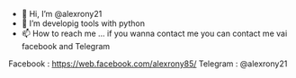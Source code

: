 - 👋 Hi, I’m @alexrony21
- 👀 I’m developig tools with python
- 📫 How to reach me ...
if you wanna contact me you can contact me vai facebook and Telegram 

Facebook : https://web.facebook.com/alexrony85/
Telegram : @alexrony21
<!---
alexrony21/alexrony21 is a ✨ special ✨ repository because its `README.md` (this file) appears on your GitHub profile.
You can click the Preview link to take a look at your changes.
--->
